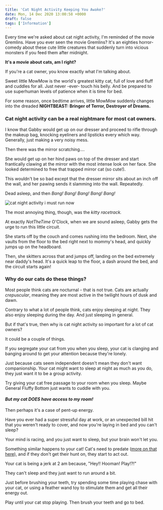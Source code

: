 ```yaml
---
title: 'Cat Night Activity Keeping You Awake?'
date: Mon, 14 Dec 2020 13:00:58 +0000
draft: false
tags: ['Information']
---
```


Every time we're asked about cat night activity, I'm reminded of the movie Gremlins. Have you ever seen the movie Gremlins? It's an eighties horror-comedy about these cute little creatures that suddenly turn into vicious monsters if you feed them after midnight.

**It's a movie about cats, am I right?**

If you're a cat owner, you know exactly what I'm talking about.

Sweet little MowMow is the world's greatest kitty cat, full of love and fluff and cuddles for all. Just never -ever- touch his belly. And be prepared to use superhuman levels of patience when it is time for bed.

For some reason, once bedtime arrives, little MowMow suddenly changes into the dreaded **NIGHTBEAST: Bringer of Terror, Destroyer of Dreams.**

### Cat night activity can be a real nightmare for most cat owners.

I know that Gabby would get up on our dresser and proceed to rifle through the makeup bag, knocking eyeliners and lipsticks every which way. Generally, just making a very noisy mess.

Then there was the mirror scratching....

She would get up on her hind paws on top of the dresser and start frantically clawing at the mirror with the most intense look on her face. She looked determined to free that trapped mirror cat (so cute!).

This wouldn't be so bad except that the dresser mirror sits about an inch off the wall, and her pawing sends it slamming into the wall. Repeatedly.

Dead asleep, and then _Bang! Bang! Bang! Bang! Bang!_

![cat night activity i must run now](http://www.gabbythetabby.com/wp-content/uploads/2017/05/imustrunnow-1-300x169.png)

The most annoying thing, though, was the _kitty racetrack._

At exactly _NotTheTime_ O'Clock, when we are sound asleep, Gabby gets the urge to run this little circuit.

She starts off by the couch and comes rushing into the bedroom. Next, she vaults from the floor to the bed right next to mommy's head, and quickly jumps up on the headboard.

Then, she skitters across that and jumps off, landing on the bed extremely near daddy's head. It's a quick leap to the floor, a dash around the bed, and the circuit starts again!

### Why do our cats do these things?

Most people think cats are nocturnal - that is not true. Cats are actually _crepuscular_, meaning they are most active in the twilight hours of dusk and dawn.

Contrary to what a lot of people think, cats enjoy sleeping at night. They also enjoy sleeping during the day. And just sleeping in general.

But if that's true, then why is cat night activity so important for a lot of cat owners?

It could be a couple of things.

If you segregate your cat from you when you sleep, your cat is clanging and banging around to get your attention because they're lonely.

Just because cats seem independent doesn't mean they don't want companionship. Your cat might want to sleep at night as much as you do, they just want it to be a group activity.

Try giving your cat free passage to your room when you sleep. Maybe General Fluffy Bottom just wants to cuddle with you.

#### **_But my cat DOES have access to my room!_**

Then perhaps it's a case of pent-up energy.

Have you ever had a super stressful day at work, or an unexpected bill hit that you weren't ready to cover, and now you're laying in bed and you can't sleep?

Your mind is racing, and you just want to sleep, but your brain won't let you.

Something similar happens to your cat! Cat's need to predate ([more on that here](https://www.gabbythetabby.com/you-shouldnt-use-laser-pointers-with-your-cat/)), and if they don't get their hunt on, they start to act out.

Your cat is being a jerk at 2 am because, "Hey!! Hooman! Play!?!"

They can't sleep and they just want to run around a bit.

Just before brushing your teeth, try spending some time playing chase with your cat, or using a feather wand toy to stimulate them and get all their energy out.

Play until your cat stop playing. Then brush your teeth and go to bed.